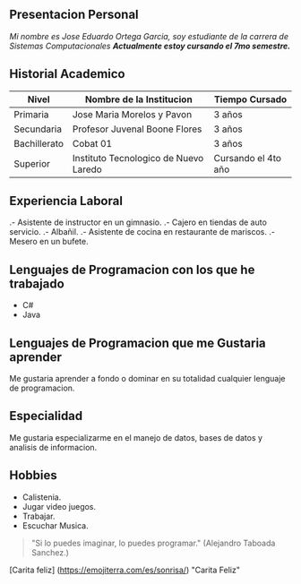## Presentacion Personal ##
*Mi nombre es Jose Eduardo Ortega Garcia, soy estudiante de la carrera de Sistemas Computacionales*
***Actualmente estoy cursando el 7mo semestre.***

## Historial Academico ##

| Nivel | Nombre de la Institucion | Tiempo Cursado |
| ------| ------------------------ | -------------- |
| Primaria | Jose Maria Morelos y Pavon | 3 años |
| Secundaria | Profesor Juvenal Boone Flores | 3 años |
| Bachillerato | Cobat 01 | 3 años |
| Superior | Instituto Tecnologico de Nuevo Laredo | Cursando el 4to año |

## Experiencia Laboral ##

.- Asistente de instructor en un gimnasio.
.- Cajero en tiendas de auto servicio.
.- Albañil.
.- Asistente de cocina en restaurante de mariscos.
.- Mesero en un bufete.

## Lenguajes de Programacion con los que he trabajado ##

+ C#
+ Java

## Lenguajes de Programacion que me Gustaria aprender ##

Me gustaria aprender a fondo o dominar en su totalidad cualquier lenguaje de programacion.

## Especialidad ##

Me gustaria especializarme en el manejo de datos, bases de datos y analisis de informacion.

## Hobbies ##

- Calistenia.
- Jugar video juegos.
- Trabajar.
- Escuchar Musica.

> "Si lo puedes imaginar, lo puedes programar." (Alejandro Taboada Sanchez.) 

[Carita feliz] (https://emojiterra.com/es/sonrisa/) "Carita Feliz"